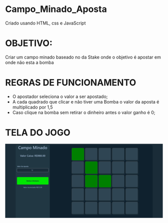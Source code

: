 # Campo_Minado_Aposta

Criado usando HTML, css e JavaScript

# OBJETIVO:
Criar um campo minado baseado no da Stake onde o objetivo é apostar em onde não esta a bomba

# REGRAS DE FUNCIONAMENTO

 - O apostador seleciona o valor a ser apostado;
 - A cada quadrado que clicar e não tiver uma Bomba o valor da aposta é multiplicado por 1,5
 - Caso clique na bomba sem retirar o dinheiro antes o valor ganho é 0;

# TELA DO JOGO

![Screenshot](Screenshot.png)

